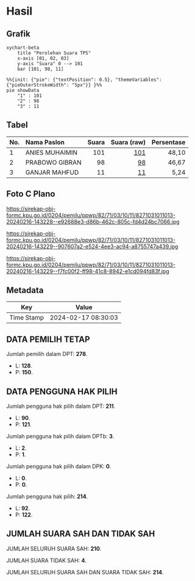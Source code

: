 # Hasil

## Grafik

```mermaid
xychart-beta
    title "Perolehan Suara TPS"
    x-axis [01, 02, 03]
    y-axis "Suara" 0 --> 101
    bar [101, 98, 11]
```

```mermaid
%%{init: {"pie": {"textPosition": 0.5}, "themeVariables": {"pieOuterStrokeWidth": "5px"}} }%%
pie showData
    "1" : 101
    "2" : 98
    "3" : 11
```

## Tabel

| No. | Nama Paslon    | Suara | Suara (raw) | Persentase |
|:--- |:-------------- | -----:| -----------:| ----------:|
| 1   | ANIES MUHAIMIN | 101   | [101][p-1]  | 48,10      |
| 2   | PRABOWO GIBRAN | 98    | [98][p-2]   | 46,67      |
| 3   | GANJAR MAHFUD  | 11    | [11][p-3]   | 5,24       |


[p-1]: https://github.com/gigit-pemilu/pemilu-2024-82-maluku-utara/blob/main/pilpres/hitung-suara/sub/82-maluku-utara/sub/71-kota-ternate/sub/03-kota-ternate-utara/sub/1011-toboleu/sub/013-tps/sub/paslon-1.txt
[p-2]: https://github.com/gigit-pemilu/pemilu-2024-82-maluku-utara/blob/main/pilpres/hitung-suara/sub/82-maluku-utara/sub/71-kota-ternate/sub/03-kota-ternate-utara/sub/1011-toboleu/sub/013-tps/sub/paslon-2.txt
[p-3]: https://github.com/gigit-pemilu/pemilu-2024-82-maluku-utara/blob/main/pilpres/hitung-suara/sub/82-maluku-utara/sub/71-kota-ternate/sub/03-kota-ternate-utara/sub/1011-toboleu/sub/013-tps/sub/paslon-3.txt

## Foto C Plano

https://sirekap-obj-formc.kpu.go.id/0204/pemilu/ppwp/82/71/03/10/11/8271031011013-20240216-143228--e92688e3-d86b-462c-805c-fd4d24bc7066.jpg

https://sirekap-obj-formc.kpu.go.id/0204/pemilu/ppwp/82/71/03/10/11/8271031011013-20240216-143229--907607a2-e524-4ee3-ac94-a8755747a439.jpg

https://sirekap-obj-formc.kpu.go.id/0204/pemilu/ppwp/82/71/03/10/11/8271031011013-20240216-143229--f7fc00f2-ff98-41c8-8942-e1cd094fd83f.jpg


## Metadata

| Key        | Value               |
| ---------- | ------------------- |
| Time Stamp | 2024-02-17 08:30:03 |


## DATA PEMILIH TETAP

Jumlah pemilih dalam DPT: **278**.
 * L: **128**.
 * P: **150**.

## DATA PENGGUNA HAK PILIH

Jumlah pengguna hak pilih dalam DPT: **211**.
 * L: **90**.
 * P: **121**.

Jumlah pengguna hak pilih dalam DPTb: **3**.
 * L: **2**.
 * P: **1**.

Jumlah pengguna hak pilih dalam DPK: **0**.
 * L: **0**.
 * P: **0**.

Jumlah pengguna hak pilih: **214**.
 * L: **92**.
 * P: **122**.

## JUMLAH SUARA SAH DAN TIDAK SAH

JUMLAH SELURUH SUARA SAH: **210**.

JUMLAH SUARA TIDAK SAH: **4**.

JUMLAH SELURUH SUARA SAH DAN SUARA TIDAK SAH: **214**.


